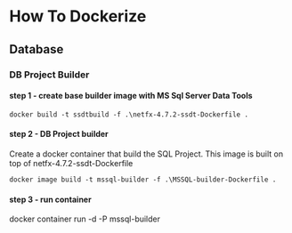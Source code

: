 

# How To Dockerize

## Database

### DB Project Builder

#### step 1 - create base builder image with MS Sql Server Data Tools

`
docker build -t ssdtbuild -f .\netfx-4.7.2-ssdt-Dockerfile .
`

#### step 2 - DB Project builder
Create a docker container that build the SQL Project. This image is built on top of netfx-4.7.2-ssdt-Dockerfile

`
docker image build -t mssql-builder -f .\MSSQL-builder-Dockerfile .
`

#### step 3 - run container

docker container run -d -P mssql-builder